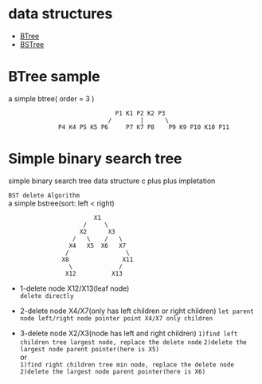 # data structures
* [BTree](#btree)
* [BSTree](#bstree)

# <a name="btree"/>BTree sample
a simple btree( order = 3 )
```
                              P1 K1 P2 K2 P3
                            /        |      \
              P4 K4 P5 K5 P6     P7 K7 P8    P9 K9 P10 K10 P11
```

# <a name="bstree"/>Simple binary search tree
simple binary search tree data structure c plus plus impletation

`BST delete Algorithm`  
a simple bstree(sort: left < right)  
```  
                        X1
                     /     \
                    X2      X3
                  /   \    /   \
                 X4   X5  X6   X7
                /                \
               X8               X11
                 \             /
                X12          X13
``` 
* 1-delete node X12/X13(leaf node)  
`delete directly`
     
* 2-delete node X4/X7(only has left children or right children)
`let parent node left/right node pointer point X4/X7 only children`

* 3-delete node X2/X3(node has left and right children)
`1)find left children tree largest node, replace the delete node`
`2)delete the largest node parent pointer(here is X5)`  
or  
`1)find right children tree min node, replace the delete node`
`2)delete the largest node parent pointer(here is X6)`  
```
